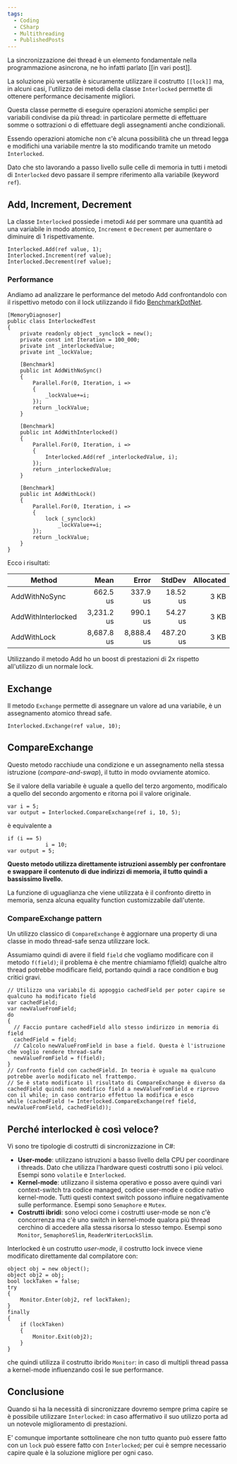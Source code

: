 ```yaml
---
tags:
  - Coding
  - CSharp
  - Multithreading
  - PublishedPosts
---
```



La sincronizzazione dei thread è un elemento fondamentale nella programmazione asincrona, ne ho infatti parlato [[in vari post]].

La soluzione più versatile è sicuramente utilizzare il costrutto `[[lock]]` ma, in alcuni casi, l'utilizzo dei metodi della classe `Interlocked` permette di ottenere performance decisamente migliori.

Questa classe permette di eseguire operazioni atomiche semplici per variabili condivise da più thread: in particolare permette di effettuare somme o sottrazioni o di effettuare degli assegnamenti anche condizionali.

Essendo operazioni atomiche non c'è alcuna possibilità che un thread legga e modifichi una variabile mentre la sto modificando tramite un metodo `Interlocked`.

Dato che sto lavorando a passo livello sulle celle di memoria in tutti i metodi di `Interlocked` devo passare il sempre riferimento alla variabile (keyword `ref`).

## Add, Increment, Decrement

La classe `Interlocked` possiede i metodi `Add` per sommare una quantità ad una variabile in modo atomico, `Increment` e `Decrement` per aumentare o diminuire di 1 rispettivamente.
```Csharp
Interlocked.Add(ref value, 1);
Interlocked.Increment(ref value);
Interlocked.Decrement(ref value);
```
### Performance

Andiamo ad analizzare le performance del metodo Add confrontandolo con il rispettivo metodo con il lock utilizzando il fido [BenchmarkDotNet](https://benchmarkdotnet.org/articles/overview.html).
```CSharp
[MemoryDiagnoser]
public class InterlockedTest
{
    private readonly object _synclock = new();
    private const int Iteration = 100_000;
    private int _interlockedValue;
    private int _lockValue;
    
    [Benchmark]
    public int AddWithNoSync()
    {
        Parallel.For(0, Iteration, i =>
        {
            _lockValue+=i;
        });
        return _lockValue;
    }
    
    [Benchmark]
    public int AddWithInterlocked()
    {
        Parallel.For(0, Iteration, i =>
        {
            Interlocked.Add(ref _interlockedValue, i);
        });
        return _interlockedValue;
    }
    
    [Benchmark]
    public int AddWithLock()
    {
        Parallel.For(0, Iteration, i =>
        {
            lock (_synclock)
                _lockValue+=i;
        });
        return _lockValue;
    }
}
```
Ecco i risultati:

|             Method |       Mean |      Error |    StdDev | Allocated |
|------------------- |-----------:|-----------:|----------:|----------:|
|      AddWithNoSync |   662.5 us |   337.9 us |  18.52 us |      3 KB |
| AddWithInterlocked | 3,231.2 us |   990.1 us |  54.27 us |      3 KB |
|        AddWithLock | 8,687.8 us | 8,888.4 us | 487.20 us |      3 KB |

Utilizzando il metodo Add ho un boost di prestazioni di 2x rispetto all'utilizzo di un normale lock.

## Exchange

Il metodo `Exchange` permette di assegnare un valore ad una variabile, è un assegnamento atomico thread safe.
```Csharp
Interlocked.Exchange(ref value, 10);
```
## CompareExchange

Questo metodo racchiude una condizione e un assegnamento nella stessa istruzione (_compare-and-swap_), il tutto in modo ovviamente atomico.

Se il valore della variabile è uguale a quello del terzo argomento, modificalo a quello del secondo argomento e ritorna poi il valore originale.
```Csharp
var i = 5;
var output = Interlocked.CompareExchange(ref i, 10, 5);
```
è equivalente a
```Csharp
if (i == 5)
            i = 10;
var output = 5;
```
**Questo metodo utilizza direttamente istruzioni assembly per confrontare e swappare il contenuto di due indirizzi di memoria, il tutto quindi a bassissimo livello.**

La funzione di uguaglianza che viene utilizzata è il confronto diretto in memoria, senza alcuna equality function customizzabile dall'utente.

### CompareExchange pattern

Un utilizzo classico di `CompareExchange` è aggiornare una property di una classe in modo thread-safe senza utilizzare lock.

Assumiamo quindi di avere il field `field` che vogliamo modificare con il metodo `f(field)`; il problema è che mentre chiamiamo f(field) qualche altro thread potrebbe modificare field, portando quindi a race condition e bug critici gravi.
```Csharp
// Utilizzo una variabile di appoggio cachedField per poter capire se qualcuno ha modificato field
var cachedField;
var newValueFromField;
do
{
  // Faccio puntare cachedField allo stesso indirizzo in memoria di field
  cachedField = field;
  // Calcolo newValueFromField in base a field. Questa è l'istruzione che voglio rendere thread-safe
  newValueFromField = f(field);
}
// Confronto field con cachedField. In teoria è uguale ma qualcuno potrebbe averlo modificato nel frattempo.
// Se è stato modificato il risultato di CompareExchange è diverso da cachedField quindi non modifico field a newValueFromField e riprovo con il while; in caso contrario effettuo la modifica e esco
while (cachedField != Interlocked.CompareExchange(ref field, newValueFromField, cachedField));
```
## Perché interlocked è così veloce?

Vi sono tre tipologie di costrutti di sincronizzazione in C#:

- **User-mode**: utilizzano istruzioni a basso livello della CPU per coordinare i threads. Dato che utilizza l'hardware questi costrutti sono i più veloci. Esempi sono `volatile` e `Interlocked`.
- **Kernel-mode**: utilizzano il sistema operativo e posso avere quindi vari context-switch tra codice managed, codice user-mode e codice nativo kernel-mode. Tutti questi context switch possono influire negativamente sulle performance. Esempi sono `Semaphore` e `Mutex`.
- **Costrutti ibridi**: sono veloci come i costrutti user-mode se non c'è concorrenza ma c'è uno switch in kernel-mode qualora più thread cerchino di accedere alla stessa risorsa lo stesso tempo. Esempi sono `Monitor`, `SemaphoreSlim`, `ReaderWriterLockSlim`.

Interlocked è un costrutto _user-mode_, il costrutto lock invece viene modificato direttamente dal compilatore con:
```Csharp
object obj = new object();
object obj2 = obj;
bool lockTaken = false;
try
{
    Monitor.Enter(obj2, ref lockTaken);
}
finally
{
    if (lockTaken)
    {
        Monitor.Exit(obj2);
    }
}
```
che quindi utilizza il costrutto ibrido `Monitor`: in caso di multipli thread passa a kernel-mode influenzando così le sue performance.

## Conclusione

Quando si ha la necessità di sincronizzare dovremo sempre prima capire se è possibile utilizzare `Interlocked`: in caso affermativo il suo utilizzo porta ad un notevole miglioramento di prestazioni.

E' comunque importante sottolineare che non tutto quanto può essere fatto con un `lock` può essere fatto con `Interlocked`; per cui è sempre necessario capire quale è la soluzione migliore per ogni caso.
